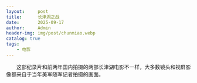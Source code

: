 ```yaml
---
layout:     post
title:      长津湖之战
date:       2025-09-17
author:     Admin
header-img: img/post/chunmiao.webp
catalog: true
tags:
    - 电影
---
```

&emsp;&emsp;这部纪录片和前两年国内拍摄的两部长津湖电影不一样，大多数镜头和视屏影像都来自于当年美军随军记者拍摄的画面。